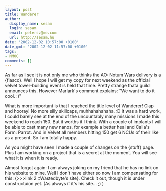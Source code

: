 ```yaml
---
layout: post
title: Wanderer
author:
  display_name: sesam
  login: sesam
  email: petersz@me.com
  url: http://sesam.hu
date: '2002-12-02 10:57:00 +0100'
date_gmt: '2002-12-02 11:57:00 +0100'
tags:
- MMOG
comments: []
---
```


As far as I see it is not only me who thinks the AO: Notum Wars delivery is a {fiasco}. Well I hope I will get my copy for next weekend as the official velvet tower-building event is held that time. Pretty strange thata guild announces this. However Marlark's comment explains: "We want to do it cool. :)"

What is more important is that I reached the title level of Wanderer! Clap and hooray! No more silly skillcaps, muhhahahahaha. :D It was a hard work, I could barely see at the end of the uncountably many missions I made this weekend to reach 150. But it worths it I think. With a couple of implants I will be able to cast many new nanos, for example a better heal and Calia's Form: Parrot. And in Velvet all members hitting 150 get 6 NCUs of their like as a present. So I am totally happy.

As you might have seen I made a couple of changes on the {stuff} page. Plus I am working on a project that is a secret at the moment. You will see what it is when it is ready.

Almost forgot again: I am always joking on my friend that he has no link on his website to mine. Well I don't have either so now I am compensating for this: {>>>link 2 ::Wastedbyte's site}. Check it out, though it is under constructuion yet. (As always if it's his site... ;) )
